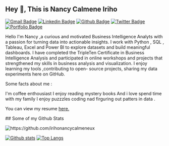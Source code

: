 ## Hey 👋, This is Nancy Calmene Iriho
[![Gmail Badge](https://img.shields.io/badge/-irihonancycalmene@gmail.com-c14438?style=flat&logo=Gmail&logoColor=white&link=mailto:irihonancycalmene@gmail.com)](mailto:irihonancycalmene@gmail.com) 
[![Linkedin Badge](https://img.shields.io/badge/-https://www.linkedin.com/in/irihonancy-calmene-5114a3254/-0072b1?style=flat&logo=Linkedin&logoColor=white&link=https://www.linkedin.com/in/https://www.linkedin.com/in/irihonancy-calmene-5114a3254//)](https://www.linkedin.com/in/https://www.linkedin.com/in/irihonancy-calmene-5114a3254//) [![Github Badge](https://img.shields.io/badge/-https://github.com/irihonancycalmeneux-grey?style=flat&logo=github&logoColor=white&link=https://github.com/https://github.com/irihonancycalmeneux/)](https://www.github.com/https://github.com/irihonancycalmeneux/) [![Twitter Badge](https://img.shields.io/badge/-So_iriho-00acee?style=flat&logo=twitter&logoColor=white&link=https://twitter.com/So_iriho/)](https://www.twitter.com/So_iriho/) [![Portfolio Badge](https://img.shields.io/badge/portfolio-web-blue?style=flat&link=irihonancycalmene@gmail.com/)](irihonancycalmene@gmail.com/) <p align='left'>Hello I'm Nancy ,a curious and motivated Business Intelligence Analyts with a passion for turning data into actionable insights. I work with Python , SQL , Tableau, Excel and Power BI to explore datasets and build meaningful dashboards. I have completed the TripleTen Certificate in Business Intelligence Analysis and participated in online workshops and  projects that strengthened my skills in business analysis and visualization. I enjoy learning my tools ,contributing to open- source projects, sharing my data experiments here on GitHub.

Some facts about me :

I'm coffee enthousiast
I enjoy reading mystery books
And i love spend time with my family
I enjoy puzzzles coding nad firguring out patters in data . 

</p><p align='left'> You can view my resume <a href='https://docs.google.com/document/d/1clnu1RWi6ZE9fvOMJxcEj_TuWqgJsirvMD1_ZBoWtlM/edit?tab=t.0#heading=h.5x0d5h95i32 ' target=_blank><u>here</u>.</a></p>
## Some of my Github Stats
<p align=left> <img src=https://komarev.com/ghpvc/?username=https://github.com/irihonancycalmeneux alt=https://github.com/irihonancycalmeneux /> </p>

[![Github stats](https://github-readme-stats.vercel.app/api?username=https://github.com/irihonancycalmeneux&show_icons=true&include_all_commits=true)](https://github.com/https://github.com/irihonancycalmeneux/github-readme-stats)
[![Top Langs](https://github-readme-stats.vercel.app/api/top-langs/?username=https://github.com/irihonancycalmeneux&layout=compact)](https://github.com/https://github.com/irihonancycalmeneux/github-readme-stats)

